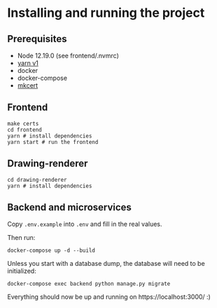 # Installing and running the project

## Prerequisites

- Node 12.19.0 (see frontend/.nvmrc)
- [yarn v1](https://classic.yarnpkg.com/en/docs/install/)
- docker
- docker-compose
- [mkcert](https://github.com/FiloSottile/mkcert)

## Frontend

```
make certs
cd frontend
yarn # install dependencies
yarn start # run the frontend
```

## Drawing-renderer

```
cd drawing-renderer
yarn # install dependencies
```

## Backend and microservices

Copy `.env.example` into `.env` and fill in the real values.

Then run:

```
docker-compose up -d --build
```

Unless you start with a database dump, the database will need to be initialized:

```
docker-compose exec backend python manage.py migrate
```

Everything should now be up and running on https://localhost:3000/ :)
